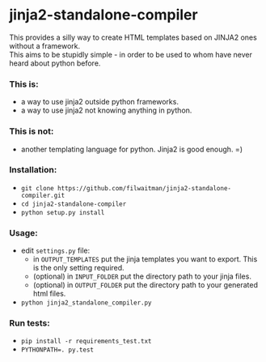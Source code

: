 # jinja2-standalone-compiler

This provides a silly way to create HTML templates based on JINJA2 ones without a framework.  
This aims to be stupidly simple - in order to be used to whom have never heard about python before.  

### This is:
* a way to use jinja2 outside python frameworks.
* a way to use jinja2 not knowing anything in python.

### This is not:
* another templating language for python. Jinja2 is good enough.  =)

### Installation:
* `git clone https://github.com/filwaitman/jinja2-standalone-compiler.git`
* `cd jinja2-standalone-compiler`
* `python setup.py install`

### Usage:
* edit `settings.py` file:
  * in `OUTPUT_TEMPLATES` put the jinja templates you want to export. This is the only setting required.
  * (optional) in `INPUT_FOLDER` put the directory path to your jinja files.
  * (optional) in `OUTPUT_FOLDER` put the directory path to your generated html files.
* `python jinja2_standalone_compiler.py`

### Run tests:
* `pip install -r requirements_test.txt`
* `PYTHONPATH=. py.test`
